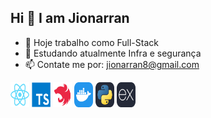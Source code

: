 ## Hi 👋 I am Jionarran

- 🔭 Hoje trabalho como Full-Stack
- 🌱 Estudando atualmente Infra e segurança
- 📫 Contate me por: jionarran8@gmail.com

<div style="display: inline-block; ">
  <img width="30px" alt="jio-react" height="40px" src="https://raw.githubusercontent.com/devicons/devicon/master/icons/react/react-original.svg"/>
  <img width="30px" alt="jio-react" height="40px" src="https://raw.githubusercontent.com/devicons/devicon/master/icons/typescript/typescript-plain.svg"/>
  <img width="30px" alt="jio-react" height="40px" src="https://github.com/nimasfl/nestjs-icons/blob/325530fd2b05f354d44ce5cf94c056dde019a8fe/file_type_nestjs.svg"/>
  <img width="30px" alt="jio-react" height="40px" src="https://github.com/tandpfun/skill-icons/blob/main/icons/Docker.svg"/>
  <img width="30px" alt="jio-react" height="40px" src="https://github.com/tandpfun/skill-icons/blob/main/icons/Python-Dark.svg"/>
  <img width="30px" alt="jio-react" height="40px" src="https://github.com/tandpfun/skill-icons/blob/main/icons/ExpressJS-Dark.svg"/>
</div>
